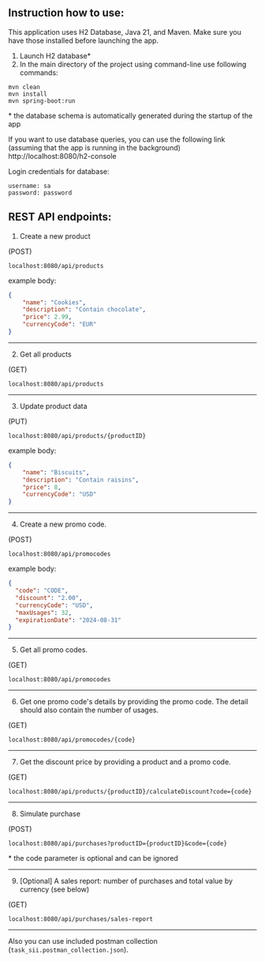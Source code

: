 ## Instruction how to use:
This application uses H2 Database, Java 21, and Maven. Make sure you have those installed before launching the app.

1. Launch H2 database*
2. In the main directory of the project using command-line use following commands:
```
mvn clean
mvn install
mvn spring-boot:run
```
\* the database schema is automatically generated during the startup of the app

If you want to use database queries, you can use the following link (assuming that the app is running in the background)
http://localhost:8080/h2-console

Login credentials for database:
```
username: sa
password: password
```

## REST API endpoints:

1. Create a new product

(POST)
```
localhost:8080/api/products
```

example body:

```json
{
    "name": "Cookies",
    "description": "Contain chocolate",
    "price": 2.99,
    "currencyCode": "EUR"
}
```

---

2. Get all products

(GET)
```
localhost:8080/api/products
```

---

3. Update product data

(PUT)
```
localhost:8080/api/products/{productID}
```

example body:

```json
{
    "name": "Biscuits",
    "description": "Contain raisins",
    "price": 8,
    "currencyCode": "USD"
}
```

---

4. Create a new promo code.

(POST)
```
localhost:8080/api/promocodes
```

example body:

```json
{
  "code": "CODE",
  "discount": "2.00",
  "currencyCode": "USD",
  "maxUsages": 32,
  "expirationDate": "2024-08-31"
}
```

---

5. Get all promo codes.

(GET)
```
localhost:8080/api/promocodes
```

---

6. Get one promo code's details by providing the promo code. The detail should also contain the number of usages.

(GET)
```
localhost:8080/api/promocodes/{code}
```

---

7. Get the discount price by providing a product and a promo code.

(GET)
```
localhost:8080/api/products/{productID}/calculateDiscount?code={code}
```

---

8. Simulate purchase

(POST)
```
localhost:8080/api/purchases?productID={productID}&code={code}
```
\* the code parameter is optional and can be ignored

---


9. [Optional] A sales report: number of purchases and total value by currency (see below)

(GET)
```
localhost:8080/api/purchases/sales-report
```

---

Also you can use included postman collection (`task_sii.postman_collection.json`).
